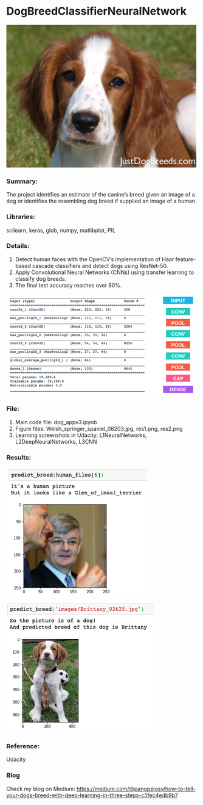 # DogBreedClassifierNeuralNetwork

![Image of result](https://github.com/ShuangyuandData/DogBreedClassifierNeuralNetwork/blob/master/Welsh_springer_spaniel_08203.jpg)
### Summary: 
The project identifies an estimate of the canine’s breed given an image of a dog or identifies the resembling dog breed if supplied an image of a human.

### Libraries:
scilearn, keras, glob, numpy, matlibplot, PIL

### Details:
1. Detect human faces with the OpenCV’s implementation of Haar feature-based cascade classifiers and detect dogs using ResNet-50.
2. Apply Convolutional Neural Networks (CNNs) using transfer learning to classify dog breeds.
3. The final test accuracy reaches over 80%.

![Image of result](https://github.com/ShuangyuandData/DogBreedClassifierNeuralNetwork/blob/master/sample_cnn.png)

### File:
1. Main code file: dog_appv3.ipynb
2. Figure files: Welsh_springer_spaniel_08203.jpg, res1.png, res2.png
3. Learning screenshots in Udacity: L1NeuralNetworks, L2DeepNeuralNetworks, L3CNN

### Results:
![Image of result](https://github.com/ShuangyuandData/DogBreedClassifierNeuralNetwork/blob/master/res1.png)
![Image of result](https://github.com/ShuangyuandData/DogBreedClassifierNeuralNetwork/blob/master/res2.png)

### Reference:
  Udacity

### Blog
Check my blog on Medium:
https://medium.com/@pangpeigsy/how-to-tell-your-dogs-breed-with-deep-learning-in-three-steps-c5fec4edb9b7
